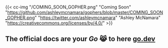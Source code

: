 #

{{< cc-img "/COMING_SOON_GOPHER.png" "Coming Soon"
"https://github.com/ashleymcnamara/gophers/blob/master/COMING_SOON_GOPHER.png"
"https://twitter.com/ashleymcnamara" "Ashley McNamara"
"https://creativecommons.org/licenses/by/4.0/"  >}}

## The official docs are your **_Go_** 😹 to here [go.dev](https://pkg.go.dev/cmd/go)
